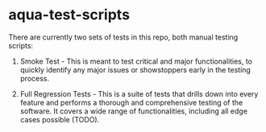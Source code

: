 # aqua-test-scripts

There are currently two sets of tests in this repo, both manual testing scripts:

1. Smoke Test - This is meant to test critical and major functionalities,
to quickly identify any major issues or showstoppers early in the testing process.

2. Full Regression Tests - This is a suite of tests that drills down into every feature and
performs a thorough and comprehensive testing of the software. It covers a wide range of functionalities, 
including all edge cases possible (TODO).